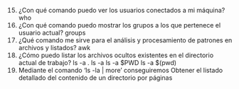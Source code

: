 15. ¿Con qué comando puedo ver los usuarios conectados a mi máquina?
who
23. ¿Con qué comando puedo mostrar los grupos a los que pertenece el usuario actual?
groups
24. ¿Qué comando me sirve para el análisis y procesamiento de patrones en archivos y listados?
awk
25. ¿Cómo puedo listar los archivos ocultos existentes en el directorio actual de trabajo?
ls -a .
ls -a
ls -a $PWD
ls -a $(pwd)
26. Mediante el comando ‘ls -la | more’ conseguiremos
Obtener el listado detallado del contenido de un directorio por páginas